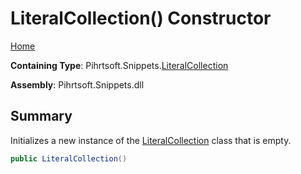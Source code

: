 # LiteralCollection\(\) Constructor

[Home](../../../../README.md)

**Containing Type**: Pihrtsoft\.Snippets\.[LiteralCollection](../README.md)

**Assembly**: Pihrtsoft\.Snippets\.dll

## Summary

Initializes a new instance of the [LiteralCollection](../README.md) class that is empty\.

```csharp
public LiteralCollection()
```

